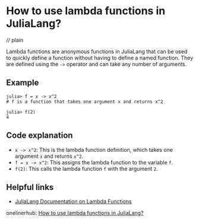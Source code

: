 # How to use lambda functions in JuliaLang?
// plain

Lambda functions are anonymous functions in JuliaLang that can be used to quickly define a function without having to define a named function. They are defined using the `->` operator and can take any number of arguments.

## Example

```
julia> f = x -> x^2
# f is a function that takes one argument x and returns x^2

julia> f(2)
4
```

## Code explanation

- `x -> x^2`: This is the lambda function definition, which takes one argument `x` and returns `x^2`.
- `f = x -> x^2`: This assigns the lambda function to the variable `f`.
- `f(2)`: This calls the lambda function `f` with the argument `2`.

## Helpful links
- [JuliaLang Documentation on Lambda Functions](https://docs.julialang.org/en/v1/manual/functions/#Lambda-Functions-1)

onelinerhub: [How to use lambda functions in JuliaLang?](https://onelinerhub.com/julialang/how-to-use-lambda-functions-in-julialang)
